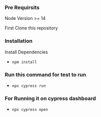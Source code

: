 ### Pre Requirsits
Node Version  >= 14

First Clone this repository

### Installation

Install Dependencies

  - `npm install`

###  Run this command for test to run

  - `npx cypress run`

### For Running it on cypress dashboard 
    
 - `npx cypress open`